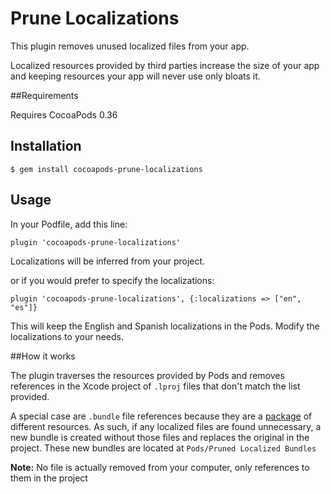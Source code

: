 # Prune Localizations

This plugin removes unused localized files from your app.

Localized resources provided by third parties increase the size of your app and keeping resources your app will never use only bloats it.

##Requirements

Requires CocoaPods 0.36

## Installation

    $ gem install cocoapods-prune-localizations

## Usage

In your Podfile, add this line:

    plugin 'cocoapods-prune-localizations'
    
Localizations will be inferred from your project.

or if you would prefer to specify the localizations:

    plugin 'cocoapods-prune-localizations', {:localizations => ["en", "es"]}

This will keep the English and Spanish localizations in the Pods. Modify the localizations to your needs.

##How it works

The plugin traverses the resources provided by Pods and removes references in the Xcode project of `.lproj` files that don't match the list provided.

A special case are `.bundle` file references because they are a [package](http://en.wikipedia.org/wiki/Package_(OS_X)) of different resources. As such, if any localized files are found unnecessary, a new bundle is created without those files and replaces the original in the project. These new bundles are located at `Pods/Pruned Localized Bundles`

**Note:** No file is actually removed from your computer, only references to them in the project

